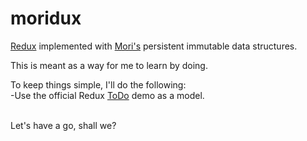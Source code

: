 # moridux
<a href="http://redux.js.org/index.html">Redux</a> implemented with <a href="http://swannodette.github.io/mori/">Mori's</a> persistent immutable data structures.

This is meant as a way for me to learn by doing. 

To keep things simple, I'll do the following: <br>
-Use the official Redux <a href="https://github.com/reactjs/redux/tree/master/examples/todos">ToDo</a> demo as a model. <br>
<br>

Let's have a go, shall we?
